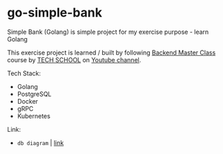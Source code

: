 # go-simple-bank

Simple Bank (Golang) is simple project for my exercise purpose - learn Golang

This exercise project is learned / built by following [Backend Master Class](https://bit.ly/backendmaster) course by [TECH SCHOOL](https://dev.to/techschoolguru) on [Youtube channel](https://www.youtube.com/c/TECHSCHOOLGURU).

Tech Stack:
- Golang
- PostgreSQL
- Docker
- gRPC
- Kubernetes

Link:
- `db diagram` | [link](https://dbdiagram.io/d/62db5ab10d66c74655338b21)

